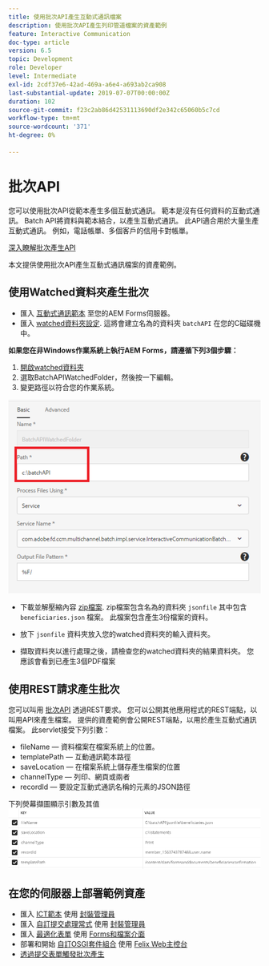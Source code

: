 ```yaml
---
title: 使用批次API產生互動式通訊檔案
description: 使用批次API產生列印管道檔案的資產範例
feature: Interactive Communication
doc-type: article
version: 6.5
topic: Development
role: Developer
level: Intermediate
exl-id: 2cdf37e6-42ad-469a-a6e4-a693ab2ca908
last-substantial-update: 2019-07-07T00:00:00Z
duration: 102
source-git-commit: f23c2ab86d42531113690df2e342c65060b5c7cd
workflow-type: tm+mt
source-wordcount: '371'
ht-degree: 0%

---
```


# 批次API

您可以使用批次API從範本產生多個互動式通訊。 範本是沒有任何資料的互動式通訊。 Batch API將資料與範本結合，以產生互動式通訊。 此API適合用於大量生產互動式通訊。 例如，電話帳單、多個客戶的信用卡對帳單。

[深入瞭解批次產生API](https://experienceleague.adobe.com/docs/experience-manager-65/forms/interactive-communications/generate-multiple-interactive-communication-using-batch-api.html)

本文提供使用批次API產生互動式通訊檔案的資產範例。

## 使用Watched資料夾產生批次

* 匯入 [互動式通訊範本](assets/Beneficiaries-confirmation.zip) 至您的AEM Forms伺服器。
* 匯入 [watched資料夾設定](assets/batch-generation-api.zip). 這將會建立名為的資料夾 `batchAPI` 在您的C磁碟機中。

**如果您在非Windows作業系統上執行AEM Forms，請遵循下列3個步驟：**

1. [開啟watched資料夾](http://localhost:4502/libs/fd/core/WatchfolderUI/content/UI.html)
2. 選取BatchAPIWatchedFolder，然後按一下編輯。
3. 變更路徑以符合您的作業系統。

![path](assets/watched-folder-batch-api-basic.PNG)

* 下載並解壓縮內容 [zip檔案](assets/jsonfile.zip). zip檔案包含名為的資料夾 `jsonfile` 其中包含 `beneficiaries.json` 檔案。 此檔案包含產生3份檔案的資料。

* 放下 `jsonfile` 資料夾放入您的watched資料夾的輸入資料夾。
* 擷取資料夾以進行處理之後，請檢查您的watched資料夾的結果資料夾。 您應該會看到已產生3個PDF檔案

## 使用REST請求產生批次

您可以叫用 [批次API](https://helpx.adobe.com/experience-manager/6-5/forms/javadocs/index.html) 透過REST要求。 您可以公開其他應用程式的REST端點，以叫用API來產生檔案。
提供的資產範例會公開REST端點，以用於產生互動式通訊檔案。 此servlet接受下列引數：

* fileName — 資料檔案在檔案系統上的位置。
* templatePath — 互動通訊範本路徑
* saveLocation — 在檔案系統上儲存產生檔案的位置
* channelType — 列印、網頁或兩者
* recordId — 要設定互動式通訊名稱的元素的JSON路徑

下列熒幕擷圖顯示引數及其值
![範例要求](assets/generate-ic-batch-servlet.PNG)

## 在您的伺服器上部署範例資產

* 匯入 [ICT範本](assets/ICTemplate.zip) 使用 [封裝管理員](http://localhost:4502/crx/packmgr/index.jsp)
* 匯入 [自訂提交處理常式](assets/BatchAPICustomSubmit.zip) 使用 [封裝管理員](http://localhost:4502/crx/packmgr/index.jsp)
* 匯入 [最適化表單](assets/BatchGenerationAPIAF.zip) 使用 [Forms和檔案介面](http://localhost:4502/aem/forms.html/content/dam/formsanddocuments)
* 部署和開始 [自訂OSGI套件組合](assets/batchgenerationapi.batchgenerationapi.core-1.0-SNAPSHOT.jar) 使用 [Felix Web主控台](http://localhost:4502/system/console/bundles)
* [透過提交表單觸發批次產生](http://localhost:4502/content/dam/formsanddocuments/batchgenerationapi/jcr:content?wcmmode=disabled)
